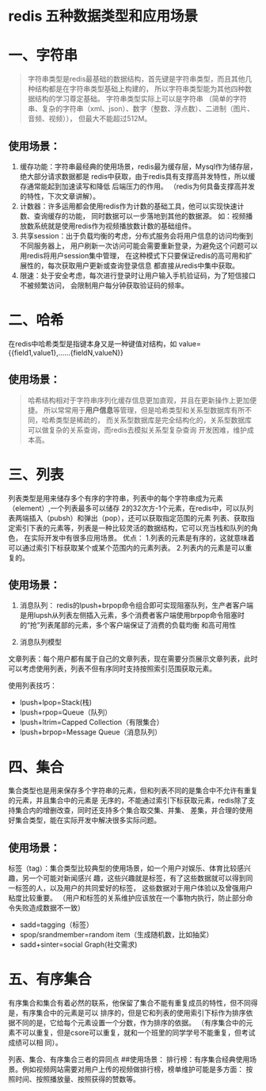 # redis 五种数据类型和应用场景

# 一、字符串


> 字符串类型是redis最基础的数据结构，首先键是字符串类型，而且其他几种结构都是在字符串类型基础上构建的，
> 所以字符串类型能为其他四种数据结构的学习尊定基础。
> 字符串类型实际上可以是字符串
> （简单的字符串、复杂的字符串（xml、json）、数字（整数、浮点数）、二进制（图片、音频、视频）），
> 但最大不能超过512M。

## 使用场景：

1. 缓存功能：字符串最经典的使用场景，redis最为缓存层，Mysql作为储存层，绝大部分请求数据都是
         redis中获取，由于redis具有支撑高并发特性，所以缓存通常能起到加速读写和降低 后端压力的作用。
        （redis为何具备支撑高并发的特性，下次文章讲解）。
2. 计数器：许多运用都会使用redis作为计数的基础工具，他可以实现快速计数、查询缓存的功能，
        同时数据可以一步落地到其他的数据源。
        如：视频播放数系统就是使用redis作为视频播放数计数的基础组件。
3. 共享session：出于负载均衡的考虑，分布式服务会将用户信息的访问均衡到不同服务器上，
        用户刷新一次访问可能会需要重新登录，为避免这个问题可以用redis将用户session集中管理，
        在这种模式下只要保证redis的高可用和扩展性的，每次获取用户更新或查询登录信息
        都直接从redis中集中获取。
4. 限速：处于安全考虑，每次进行登录时让用户输入手机验证码，为了短信接口不被频繁访问，
        会限制用户每分钟获取验证码的频率。

# 二、哈希
在redis中哈希类型是指键本身又是一种键值对结构，如 value={{field1,value1},......{fieldN,valueN}}

## 使用场景：
>  哈希结构相对于字符串序列化缓存信息更加直观，并且在更新操作上更加便捷。
>  所以常常用于**用户信息**等管理，但是哈希类型和关系型数据库有所不同，哈希类型是稀疏的，
>  而关系型数据库是完全结构化的，关系型数据库可以做复杂的关系查询，而redis去模拟关系型复杂查询
>  开发困难，维护成本高。

# 三、列表

列表类型是用来储存多个有序的字符串，列表中的每个字符串成为元素（element）,一个列表最多可以储存
2的32次方-1个元素，在redis中，可以队列表两端插入（pubsh）和弹出（pop），还可以获取指定范围的元素
列表、获取指定索引下表的元素等，列表是一种比较灵活的数据结构，它可以充当栈和队列的角色，
在实际开发中有很多应用场景。
优点：
    1.列表的元素是有序的，这就意味着可以通过索引下标获取某个或某个范围内的元素列表。
    2.列表内的元素是可以重复的。

## 使用场景：

1. 消息队列： redis的lpush+brpop命令组合即可实现阻塞队列，生产者客户端是用lupsh从列表左侧插入元素，多个消费者客户端使用brpop命令阻塞时的“抢”列表尾部的元素，多个客户端保证了消费的负载均衡
和高可用性

2. 消息队列模型

文章列表：每个用户都有属于自己的文章列表，现在需要分页展示文章列表，此时可以考虑使用列表，列表不但有序同时支持按照索引范围获取元素。

使用列表技巧： 

- lpush+lpop=Stack(栈) 
- lpush+rpop=Queue（队列） 
- lpush+ltrim=Capped Collection（有限集合） 
- lpush+brpop=Message Queue（消息队列）

# 四、集合

集合类型也是用来保存多个字符串的元素，但和列表不同的是集合中不允许有重复的元素，并且集合中的元素是
无序的，不能通过索引下标获取元素，redis除了支持集合内的增删改查，同时还支持多个集合取交集、并集、
差集，并合理的使用好集合类型，能在实际开发中解决很多实际问题。

## 使用场景：
标签（tag）：集合类型比较典型的使用场景，如一个用户对娱乐、体育比较感兴趣，另一个可能对新闻感兴
             趣，这些兴趣就是标签，有了这些数据就可以得到同一标签的人，以及用户的共同爱好的标签，
             这些数据对于用户体验以及曾强用户粘度比较重要。
             （用户和标签的关系维护应该放在一个事物内执行，防止部分命令失败造成数据不一致）
 

- sadd=tagging（标签）
- spop/srandmember=random item（生成随机数，比如抽奖）
- sadd+sinter=social Graph(社交需求)


# 五、有序集合


有序集合和集合有着必然的联系，他保留了集合不能有重复成员的特性，但不同得是，有序集合中的元素是可以
排序的，但是它和列表的使用索引下标作为排序依据不同的是，它给每个元素设置一个分数，作为排序的依据。
（有序集合中的元素不可以重复，但是csore可以重复，就和一个班里的同学学号不能重复，但考试成绩可以相
同）。
 
列表、集合、有序集合三者的异同点
##使用场景：
排行榜：有序集合经典使用场景。例如视频网站需要对用户上传的视频做排行榜，榜单维护可能是多方面：
按照时间、按照播放量、按照获得的赞数等。